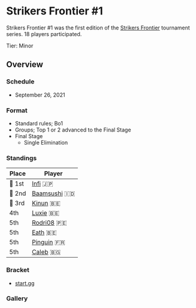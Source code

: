 # Strikers Frontier #1

Strikers Frontier #1 was the first edition of the [Strikers Frontier](sfmain.md) tournament series.
18 players participated.

Tier: Minor

## Overview

### Schedule

- September 26, 2021

### Format

- Standard rules; Bo1
- Groups; Top 1 or 2 advanced to the Final Stage
- Final Stage
  - Single Elimination

### Standings

|Place|Player|
|-|-|
|:1st_place_medal: 1st|[Infi](../../players/japanese/infi.md) :jp:|
|:2nd_place_medal: 2nd|[Baamsushi](../../players/indonesian/baamsushi.md) :indonesia:|
|:3rd_place_medal: 3rd|[Kinun](../../players/belgian/kinun.md) :belgium:|
|4th|[Luxie](../../players/belgian/luxie.md) :belgium:|
|5th|[Rodri08](../../players/peruvian/rodrift.md) :peru:|
|5th|[Eath](../../players/belgian/eath.md) :belgium:|
|5th|[Pinguin](../../players/french/pinguin.md) :fr:|
|5th|[Caleb](../../players/bulgarian/caleb.md) :bulgaria:|

### Bracket
- [start.gg](https://www.start.gg/tournament/strikers-frontier-1/details)		

### Gallery
